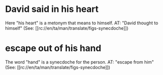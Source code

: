 # David said in his heart

Here "his heart" is a metonym that means to himself. AT: "David thought to himself" (See: [[rc://en/ta/man/translate/figs-synecdoche]])

# escape out of his hand

The word "hand" is a synecdoche for the person. AT: "escape from him" (See: [[rc://en/ta/man/translate/figs-synecdoche]])

